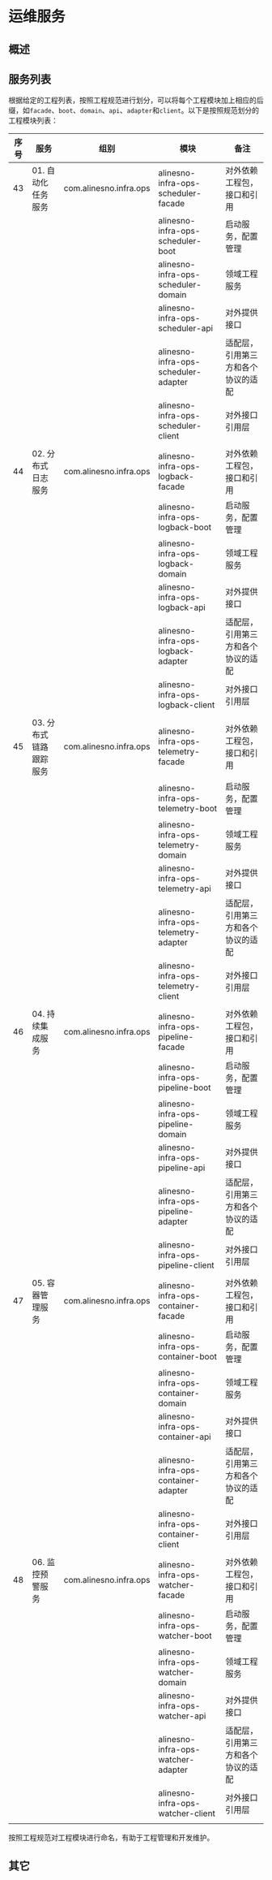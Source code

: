 # 运维服务

## 概述

## 服务列表

根据给定的工程列表，按照工程规范进行划分，可以将每个工程模块加上相应的后缀，如`facade`、`boot`、`domain`、`api`、`adapter`和`client`。以下是按照规范划分的工程模块列表：

| 序号 | 服务                   | 组别                   | 模块                                 | 备注                               |
|:----:|------------------------|------------------------|--------------------------------------|------------------------------------|
| 43   | 01. 自动化任务服务     | com.alinesno.infra.ops | alinesno-infra-ops-scheduler-facade  | 对外依赖工程包，接口和引用         |
|      |                        |                        | alinesno-infra-ops-scheduler-boot    | 启动服务，配置管理                 |
|      |                        |                        | alinesno-infra-ops-scheduler-domain  | 领域工程服务                       |
|      |                        |                        | alinesno-infra-ops-scheduler-api     | 对外提供接口                       |
|      |                        |                        | alinesno-infra-ops-scheduler-adapter | 适配层，引用第三方和各个协议的适配 |
|      |                        |                        | alinesno-infra-ops-scheduler-client  | 对外接口引用层                     |
|      |                        |                        |                                      |                                    |
| 44   | 02. 分布式日志服务     | com.alinesno.infra.ops | alinesno-infra-ops-logback-facade     | 对外依赖工程包，接口和引用         |
|      |                        |                        | alinesno-infra-ops-logback-boot       | 启动服务，配置管理                 |
|      |                        |                        | alinesno-infra-ops-logback-domain     | 领域工程服务                       |
|      |                        |                        | alinesno-infra-ops-logback-api        | 对外提供接口                       |
|      |                        |                        | alinesno-infra-ops-logback-adapter    | 适配层，引用第三方和各个协议的适配 |
|      |                        |                        | alinesno-infra-ops-logback-client     | 对外接口引用层                     |
|      |                        |                        |                                      |                                    |
| 45   | 03. 分布式链路跟踪服务 | com.alinesno.infra.ops | alinesno-infra-ops-telemetry-facade  | 对外依赖工程包，接口和引用         |
|      |                        |                        | alinesno-infra-ops-telemetry-boot    | 启动服务，配置管理                 |
|      |                        |                        | alinesno-infra-ops-telemetry-domain  | 领域工程服务                       |
|      |                        |                        | alinesno-infra-ops-telemetry-api     | 对外提供接口                       |
|      |                        |                        | alinesno-infra-ops-telemetry-adapter | 适配层，引用第三方和各个协议的适配 |
|      |                        |                        | alinesno-infra-ops-telemetry-client  | 对外接口引用层                     |
|      |                        |                        |                                      |                                    |
| 46   | 04. 持续集成服务       | com.alinesno.infra.ops | alinesno-infra-ops-pipeline-facade       | 对外依赖工程包，接口和引用         |
|      |                        |                        | alinesno-infra-ops-pipeline-boot         | 启动服务，配置管理                 |
|      |                        |                        | alinesno-infra-ops-pipeline-domain       | 领域工程服务                       |
|      |                        |                        | alinesno-infra-ops-pipeline-api          | 对外提供接口                       |
|      |                        |                        | alinesno-infra-ops-pipeline-adapter      | 适配层，引用第三方和各个协议的适配 |
|      |                        |                        | alinesno-infra-ops-pipeline-client       | 对外接口引用层                     |
|      |                        |                        |                                      |                                    |
| 47   | 05. 容器管理服务       | com.alinesno.infra.ops | alinesno-infra-ops-container-facade  | 对外依赖工程包，接口和引用         |
|      |                        |                        | alinesno-infra-ops-container-boot    | 启动服务，配置管理                 |
|      |                        |                        | alinesno-infra-ops-container-domain  | 领域工程服务                       |
|      |                        |                        | alinesno-infra-ops-container-api     | 对外提供接口                       |
|      |                        |                        | alinesno-infra-ops-container-adapter | 适配层，引用第三方和各个协议的适配 |
|      |                        |                        | alinesno-infra-ops-container-client  | 对外接口引用层                     |
|      |                        |                        |                                      |                                    |
| 48   | 06. 监控预警服务       | com.alinesno.infra.ops | alinesno-infra-ops-watcher-facade    | 对外依赖工程包，接口和引用         |
|      |                        |                        | alinesno-infra-ops-watcher-boot      | 启动服务，配置管理                 |
|      |                        |                        | alinesno-infra-ops-watcher-domain    | 领域工程服务                       |
|      |                        |                        | alinesno-infra-ops-watcher-api       | 对外提供接口                       |
|      |                        |                        | alinesno-infra-ops-watcher-adapter   | 适配层，引用第三方和各个协议的适配 |
|      |                        |                        | alinesno-infra-ops-watcher-client    | 对外接口引用层                     |
|      |                        |                        |                                      |                                    |

按照工程规范对工程模块进行命名，有助于工程管理和开发维护。

## 其它

